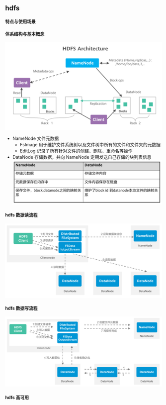 ## hdfs
#### 特点与使用场景

#### 体系结构与基本概念
![](./../../imgs/20210922-203613.png)

* NameNode 文件元数据
    * FsImage 用于维护文件系统树以及文件树中所有的文件和文件夹的元数据
    * EditLog 记录了所有针对文件的创建、删除、重命名等操作
* DataNode 存储数据，并向 NameNode 定期发送自己存储的块列表信息
![](../../imgs/20210922-203958.png)

#### hdfs 数据读流程
![](../../imgs/20210922-205213.png)

#### hdfs 数据写流程
![](../../imgs/20210922-205115.png)

#### hdfs 高可用
